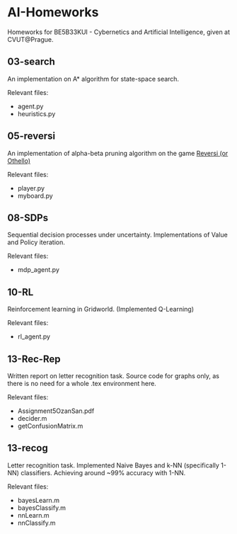 # AI-Homeworks
Homeworks for BE5B33KUI - Cybernetics and Artificial Intelligence, given at CVUT@Prague.

## 03-search
An implementation on A* algorithm for state-space search. 

Relevant files: 
- agent.py
- heuristics.py

## 05-reversi
An implementation of alpha-beta pruning algorithm on the game [Reversi (or Othello)](https://en.wikipedia.org/wiki/Reversi)

Relevant files:
- player.py
- myboard.py

## 08-SDPs
Sequential decision processes under uncertainty. Implementations of Value and Policy iteration.

Relevant files:
- mdp_agent.py

## 10-RL
Reinforcement learning in Gridworld. (Implemented Q-Learning)

Relevant files:
- rl_agent.py

## 13-Rec-Rep
Written report on letter recognition task. Source code for graphs only, as there is no need for a whole .tex environment here.

Relevant files:
- Assignment5OzanSan.pdf
- decider.m
- getConfusionMatrix.m

## 13-recog
Letter recognition task. Implemented Naive Bayes and k-NN (specifically 1-NN) classifiers. Achieving around ~99% accuracy with 1-NN.

Relevant files:
- bayesLearn.m
- bayesClassify.m
- nnLearn.m
- nnClassify.m
